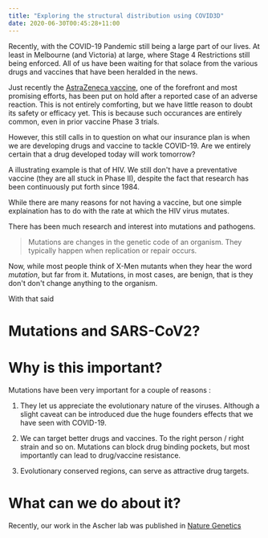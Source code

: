 ```yaml
---
title: "Exploring the structural distribution using COVID3D"
date: 2020-06-30T00:45:28+11:00
---
```


Recently, with the COVID-19 Pandemic still being a large part of our lives. At least in Melbourne (and Victoria) at large, where Stage 4 Restrictions still being enforced. All of us have been waiting for that solace from the various drugs and vaccines that have been heralded in the news. 

Just recently the [AstraZeneca vaccine](https://www.theage.com.au/business/companies/astrazeneca-puts-covid-19-vaccine-trial-on-hold-over-safety-concern-20200909-p55ts0.html), one of the forefront and most promising efforts, has been put on hold after a reported case of an adverse reaction. This is not entirely comforting, but we have little reason to doubt its safety or efficacy yet. This is because such occurances are entirely common, even in prior vaccine Phase 3 trials. 


However, this still calls in to question on what our insurance plan is when we are developing drugs and vaccine to tackle COVID-19. Are we entirely certain that a drug developed today will work tomorrow? 

A illustrating example is that of HIV. We still don't have a preventative vaccine (they are all stuck in Phase II), despite the fact that research has been continuously put forth since 1984.

While there are many reasons for not having a vaccine, but one simple explaination has to do with the rate at which the HIV virus mutates. 

There has been much research and interest into mutations and pathogens.  

> Mutations are changes in the genetic code of an organism. They typically happen when replication or repair occurs. 

Now, while most people think of X-Men mutants when they hear the word *mutation*, but far from it. Mutations, in most cases, are benign, that is they don't don't change anything to the organism. 

With that said  

# Mutations and SARS-CoV2?


# Why is this important? 

Mutations have been very important for a couple of reasons : 
1. They let us appreciate the evolutionary nature of the viruses. Although a slight caveat can be introduced due the huge founders effects that we have seen with COVID-19. 

2. We can target better drugs and vaccines. To the right person / right strain and so on. Mutations can block drug binding pockets, but most importantly can lead to drug/vaccine resistance. 

3. Evolutionary conserved regions, can serve as attractive drug targets.  


# What can we do about it? 

Recently, our work in the Ascher lab was published in [Nature Genetics](https://www.nature.com/articles/s41588-020-0693-3/)




